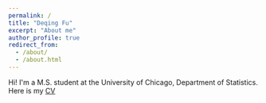 ```yaml
---
permalink: /
title: "Deqing Fu"
excerpt: "About me"
author_profile: true
redirect_from: 
  - /about/
  - /about.html
---
```


Hi! I'm a M.S. student at the University of Chicago, Department of Statistics. Here is my [CV](/_docs/cv.pdf)


